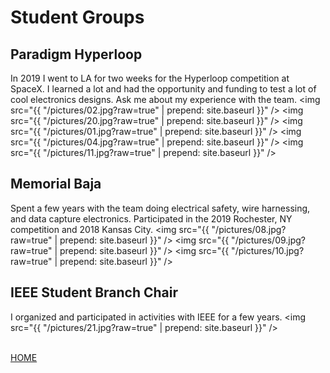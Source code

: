 
# Student Groups

## Paradigm Hyperloop
In 2019 I went to LA for two weeks for the Hyperloop competition at SpaceX. I learned a lot and had the opportunity and funding to test a lot of cool electronics designs. Ask me about my experience with the team.
<img src="{{ "/pictures/02.jpg?raw=true" | prepend: site.baseurl }}" />
<img src="{{ "/pictures/20.jpg?raw=true" | prepend: site.baseurl }}" />
<img src="{{ "/pictures/01.jpg?raw=true" | prepend: site.baseurl }}" />
<img src="{{ "/pictures/04.jpg?raw=true" | prepend: site.baseurl }}" />
<img src="{{ "/pictures/11.jpg?raw=true" | prepend: site.baseurl }}" />



## Memorial Baja
Spent a few years with the team doing electrical safety, wire harnessing, and data capture electronics. Participated in the 2019 Rochester, NY competition and 2018 Kansas City.
<img src="{{ "/pictures/08.jpg?raw=true" | prepend: site.baseurl }}" />
<img src="{{ "/pictures/09.jpg?raw=true" | prepend: site.baseurl }}" />
<img src="{{ "/pictures/10.jpg?raw=true" | prepend: site.baseurl }}" />


## IEEE Student Branch Chair
I organized and participated in activities with IEEE for a few years.
<img src="{{ "/pictures/21.jpg?raw=true" | prepend: site.baseurl }}" />

<br><a href="http://mitchellstride.com/">HOME</a>
